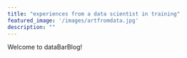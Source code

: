 ```yaml
---
title: "experiences from a data scientist in training"
featured_image: '/images/artfromdata.jpg'
description: ""
---
```


Welcome to dataBarBlog!  


